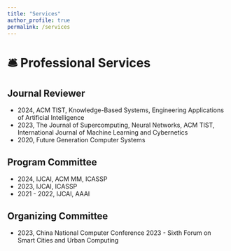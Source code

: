 ```yaml
---
title: "Services"
author_profile: true
permalink: /services
---
```


# 🛎 Professional Services

## Journal Reviewer
- 2024, ACM TIST, Knowledge-Based Systems, Engineering Applications of Artificial Intelligence
- 2023, The Journal of Supercomputing, Neural Networks, ACM TIST, International Journal of Machine Learning and Cybernetics
- 2020, Future Generation Computer Systems

## Program Committee
- 2024, IJCAI, ACM MM, ICASSP
- 2023, IJCAI, ICASSP
- 2021 - 2022, IJCAI, AAAI

## Organizing Committee
- 2023, China National Computer Conference 2023 - Sixth Forum on Smart Cities and Urban Computing

